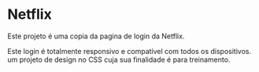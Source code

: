 # Netflix

Este projeto  é uma copia da pagina de login da Netflix.

Este login é totalmente responsivo e compatível com todos os dispositivos.
um projeto de design no CSS cuja sua finalidade é para treinamento.


